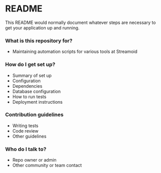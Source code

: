 # README #

This README would normally document whatever steps are necessary to get your application up and running.

### What is this repository for? ###

* Maintaining automation scripts for various tools at Streamoid

### How do I get set up? ###

* Summary of set up
* Configuration
* Dependencies
* Database configuration
* How to run tests
* Deployment instructions

### Contribution guidelines ###

* Writing tests
* Code review
* Other guidelines

### Who do I talk to? ###

* Repo owner or admin
* Other community or team contact